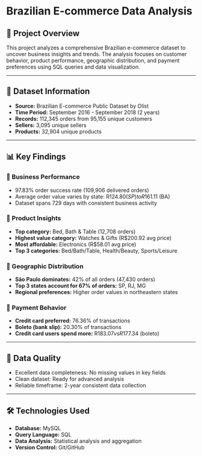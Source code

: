 # Brazilian E-commerce Data Analysis

## 📌 Project Overview

This project analyzes a comprehensive Brazilian e-commerce dataset to uncover business insights and trends. The analysis focuses on customer behavior, product performance, geographic distribution, and payment preferences using SQL queries and data visualization.

---

## 📂 Dataset Information

- **Source:** Brazilian E-commerce Public Dataset by Olist  
- **Time Period:** September 2016 - September 2018 (2 years)  
- **Records:** 112,345 orders from 95,155 unique customers  
- **Sellers:** 3,095 unique sellers  
- **Products:** 32,904 unique products  

---

## 📊 Key Findings

### 🔸 Business Performance

- 97.83% order success rate (109,906 delivered orders)  
- Average order value varies by state: R$124.80 (SP) to R$161.11 (BA)  
- Dataset spans 729 days with consistent business activity  

### 🔸 Product Insights

- **Top category:** Bed, Bath & Table (12,708 orders)  
- **Highest value category:** Watches & Gifts (R$200.92 avg price)  
- **Most affordable:** Electronics (R$58.01 avg price)  
- **Top 3 categories:** Bed/Bath/Table, Health/Beauty, Sports/Leisure  

### 🔸 Geographic Distribution

- **São Paulo dominates:** 42% of all orders (47,430 orders)  
- **Top 3 states account for 67% of orders:** SP, RJ, MG  
- **Regional preferences:** Higher order values in northeastern states  

### 🔸 Payment Behavior

- **Credit card preferred:** 76.36% of transactions  
- **Boleto (bank slip):** 20.30% of transactions  
- **Credit card users spend more:** R$183.07 vs R$177.34 (boleto)  

---

## 🧹 Data Quality

- Excellent data completeness: No missing values in key fields  
- Clean dataset: Ready for advanced analysis  
- Reliable timeframe: 2-year consistent data collection  

---

## 🛠️ Technologies Used

- **Database:** MySQL  
- **Query Language:** SQL  
- **Data Analysis:** Statistical analysis and aggregation  
- **Version Control:** Git/GitHub  
